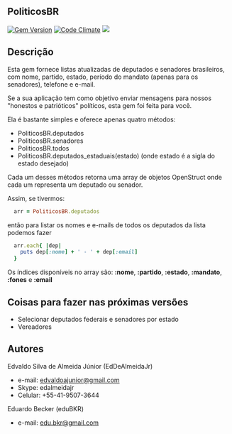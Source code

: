 ## PoliticosBR

[![Gem Version](https://badge.fury.io/rb/politicosbr.svg)](https://badge.fury.io/rb/politicosbr)
[![Code Climate](https://codeclimate.com/github/EdDeAlmeidaJr/politicosbr/badges/gpa.svg)](https://codeclimate.com/github/EdDeAlmeidaJr/politicosbr)
<a href="https://codeclimate.com/github/EdDeAlmeidaJr/politicosbr"><img src="https://codeclimate.com/github/EdDeAlmeidaJr/politicosbr/badges/issue_count.svg" /></a>

## Descrição

Esta gem fornece listas atualizadas de deputados e senadores brasileiros, com nome, partido, estado, período do mandato (apenas para os senadores), telefone e e-mail.

Se a sua aplicação tem como objetivo enviar mensagens para nossos "honestos e patrióticos" políticos, esta gem foi feita para você.

Ela é bastante simples e oferece apenas quatro métodos:

  * PoliticosBR.deputados
  * PoliticosBR.senadores
  * PoliticosBR.todos
  * PoliticosBR.deputados_estaduais(estado)  (onde estado é a sigla do estado desejado)

Cada um desses métodos retorna uma array de objetos OpenStruct onde cada um representa um deputado ou senador.

Assim, se tivermos:

```ruby
  arr = PoliticosBR.deputados
```

então para listar os nomes e e-mails de todos os deputados da lista podemos fazer

```ruby
  arr.each{ |dep|
    puts dep[:nome] + ' - ' + dep[:email]
  }
```

Os índices disponíveis no array são: **:nome**, **:partido**, **:estado**, **:mandato**, **:fones** e **:email**

## Coisas para fazer nas próximas versões

  * Selecionar deputados federais e senadores por estado
  * Vereadores

## Autores

Edvaldo Silva de Almeida Júnior (EdDeAlmeidaJr)
  * e-mail:       edvaldoajunior@gmail.com
  * Skype:        edalmeidajr 
  * Celular:      +55-41-9507-3644

Eduardo Becker (eduBKR)
  * e-mail: edu.bkr@gmail.com

